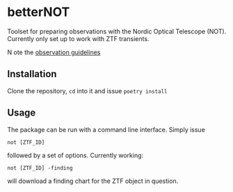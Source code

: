 # betterNOT
Toolset for preparing observations with the Nordic Optical Telescope (NOT). Currently only set up to work with ZTF transients.

N ote the [observation guidelines](https://notes.simeonreusch.com/s/dHt_0XzwQ#)

## Installation
Clone the repository, `cd` into it and issue `poetry install`

## Usage
The package can be run with a command line interface. Simply issue
```
not [ZTF_ID]
```
followed by a set of options. Currently working:
```
not [ZTF_ID] -finding
```
will download a finding chart for the ZTF object in question.